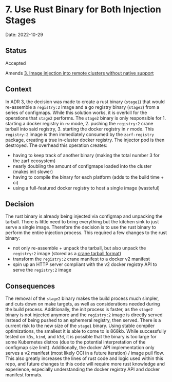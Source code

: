 # 7. Use Rust Binary for Both Injection Stages

Date: 2022-10-29

## Status

Accepted

Amends [3. Image injection into remote clusters without native support](0003-image-injection-into-remote-clusters-without-native-support.md)

## Context

In ADR 3, the decision was made to create a rust binary (`stage1`) that would re-assemble a `registry:2` image and a go registry binary (`stage2`) from a series of configmaps. While this solution works, it is overkill for the operations that `stage2` performs. The `stage2` binary is only responsible for 1. starting a docker registry in `rw` mode, 2. pushing the `registry:2` crane tarball into said registry, 3. starting the docker registry in `r` mode. This `registry:2` image is then immediately consumed by the `zarf-registry` package, creating a true in-cluster docker registry. The injector pod is then destroyed. The overhead this operation creates:

- having to keep track of another binary (making the total number 3 for the zarf ecosystem)
- nearly doubling the amount of configmaps loaded into the cluster (makes init slower)
- having to compile the binary for each platform (adds to the build time + ci)
- using a full-featured docker registry to host a single image (wasteful)

## Decision

The rust binary is already being injected via configmap and unpacking the tarball. There is little need to bring everything but the kitchen sink to just serve a single image. Therefore the decision is to use the rust binary to perform the entire injection process. This required a few changes to the rust binary:

- not only re-assemble + unpack the tarball, but also unpack the `registry:2` image (stored as a [crane tarball format](https://github.com/google/go-containerregistry/tree/main/pkg/v1/tarball))
- transform the `registry:2` crane manifest to a docker v2 manifest
- spin up an HTTP server compliant with the v2 docker registry API to serve the `registry:2` image

## Consequences

The removal of the `stage2` binary makes the build process much simpler, and cuts down on make targets, as well as considerations needed during the build process. Additionally, the init process is faster, as the `stage2` binary is not injected anymore and the `registry:2` image is directly served instead of being pushed to an ephemeral registry, then served. There is a current risk to the new size of the `stage1` binary. Using stable compiler optimizations, the smallest it is able to come to is 868kb. While successfully tested on `k3s`, `kind`, and `k3d`, it is possible that the binary is too large for some Kubernetes distros (due to the potential interpretation of the configmap size limit). Additionally, the docker API implementation only serves a v2 manifest (most likely OCI in a future iteration) / image pull flow. This also greatly increases the lines of rust code and logic used within this repo, and future changes to this code will require more rust knowledge and experience, especially understanding the docker registry API and docker manifest formats.
